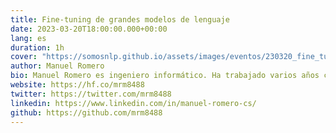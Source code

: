 ```yaml
---
title: Fine-tuning de grandes modelos de lenguaje
date: 2023-03-20T18:00:00.000+00:00
lang: es
duration: 1h
cover: "https://somosnlp.github.io/assets/images/eventos/230320_fine_tuning_llms.jpg"
author: Manuel Romero
bio: Manuel Romero es ingeniero informático. Ha trabajado varios años como desarrollador backend. Actualmente trabaja como Senior ML Engineer en Narrativa. Es el principal contribuidor del Hub de ML más importante con casi 500 modelos de IA. Ha participado y participa en iniciativas como BigScience y BigCode donde entrenan modelos de lenguaje para hacerlos públicos. Manuel trabaja actualmente en Narrativa, startup especializada en la generación automática de contenido por medio de Inteligencia Artificial. 
website: https://hf.co/mrm8488
twitter: https://twitter.com/mrm8488
linkedin: https://www.linkedin.com/in/manuel-romero-cs/
github: https://github.com/mrm8488
---
```


<EventSummary
    description="En este evento aprenderemos a hacer fine-tuning a LLMs sin necesidad de un hardware caro gracias a las últimas técnicas de PEFT como LoRA."
    poster="https://somosnlp.github.io/assets/images/eventos/230320_fine_tuning_llms.jpg"
    video=""
    name=""
    website=""
    twitter=""
    linkedin=""
    github=""
    bio=""
/>
